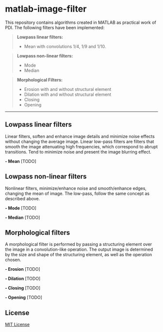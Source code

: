 matlab-image-filter
=========

This repository contains algorithms created in MATLAB as practical work of PDI.
The following filters have been implemented:

  > **Lowpass linear filters:**
  > - Mean with convolutions  1/4, 1/9 and 1/10.

  > **Lowpass non-linear filters:**
  > - Mode
  > - Median

  > **Morphological Filters:**
  > - Erosion with and without structural element
  > - Dilation with and without structural element
  > - Closing
  > - Opening

----------


Lowpass linear filters
-------------

Linear filters, soften and enhance image details and minimize noise effects without changing the average image.
Linear low-pass filters are filters that smooth the image attenuating high frequencies, which correspond to abrupt transitions. Tend to minimize noise and present the image blurring effect.

 **- Mean**
[TODO]


Lowpass non-linear filters
-------------

Nonlinear filters, minimize/enhance noise and smooth/enhance edges, changing the mean of image.
The low-pass, follow the same concept as described above.


 **- Mode**
[TODO]

 **- Median**
[TODO]


Morphological filters
-------------

A morphological filter is performed by passing a structuring element over the image in a convolution-like operation. The output image is determined by the size and shape of the structuring element, as well as the operation chosen.

 **- Erosion**
[TODO]

 **- Dilation**
[TODO]

 **- Closing**
[TODO]

 **- Opening**
[TODO]


## License

[MIT License](http://opensource.org/licenses/MIT)
